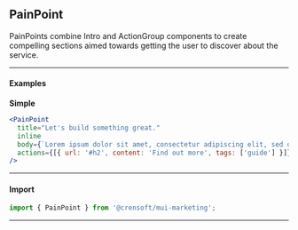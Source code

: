 ## PainPoint

PainPoints combine Intro and ActionGroup components to create compelling
sections aimed towards getting the user to discover about the service.

---

#### Examples

**Simple**

```jsx { "props": { }}
<PainPoint
  title="Let's build something great."
  inline
  body={`Lorem ipsum dolor sit amet, consectetur adipiscing elit, sed do eiusmod tempor incididunt ut labore et dolore magna aliqua. Nullam ac tortor vitae purus faucibus.`}
  actions={[{ url: '#h2', content: 'Find out more', tags: ['guide'] }]}
/>
```

---

#### Import

```jsx static
import { PainPoint } from '@crensoft/mui-marketing';
```

---
